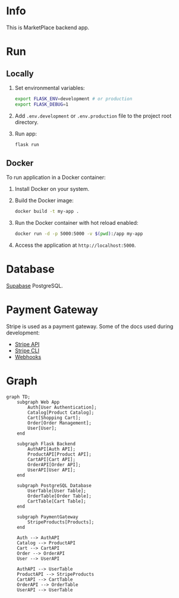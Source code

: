 # Info

This is MarketPlace backend app.

# Run

## Locally

1. Set environmental variables:

   ```bash
   export FLASK_ENV=development # or production
   export FLASK_DEBUG=1
   ```

2. Add `.env.development` or `.env.production` file to the project root directory.

3. Run app:

   ```bash 
   flask run
   ```

## Docker

To run application in a Docker container:

1. Install Docker on your system.

2. Build the Docker image:

    ```bash
    docker build -t my-app .
    ```

3. Run the Docker container with hot reload enabled:

    ```bash
    docker run -d -p 5000:5000 -v $(pwd):/app my-app
    ```

4. Access the application at `http://localhost:5000`.

# Database

[Supabase](https://supabase.com/dashboard/project/ulwhvgtkewyxpcubqfjq) PostgreSQL.

# Payment Gateway

Stripe is used as a payment gateway. Some of the docs used during development:

- [Stripe API](https://docs.stripe.com/api)
- [Stripe CLI](https://docs.stripe.com/stripe-apps/reference/cli)
- [Webhooks](https://docs.stripe.com/webhooks)

# Graph

```mermaid
graph TD;
    subgraph Web App
        Auth[User Authentication];
        Catalog[Product Catalog];
        Cart[Shopping Cart];
        Order[Order Management];
        User[User];
    end

    subgraph Flask Backend
        AuthAPI[Auth API];
        ProductAPI[Product API];
        CartAPI[Cart API];
        OrderAPI[Order API];
        UserAPI[User API];
    end

    subgraph PostgreSQL Database
        UserTable[User Table];
        OrderTable[Order Table];
        CartTable[Cart Table];
    end

    subgraph PaymentGateway
        StripeProducts[Products];
    end

    Auth --> AuthAPI
    Catalog --> ProductAPI
    Cart --> CartAPI
    Order --> OrderAPI
    User --> UserAPI

    AuthAPI --> UserTable
    ProductAPI --> StripeProducts
    CartAPI --> CartTable
    OrderAPI --> OrderTable
    UserAPI --> UserTable
```